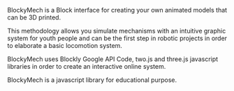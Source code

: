 BlockyMech is a Block interface for creating your own animated models that can be 3D printed.

This methodology allows you simulate mechanisms with an intuitive graphic system for youth people and can be the first step in robotic projects in order to elaborate a basic locomotion system.

BlockyMech uses Blockly Google API Code, two.js and three.js javascript libraries in order to create an interactive online system.

BlockyMech is a javascript library for educational purpose.